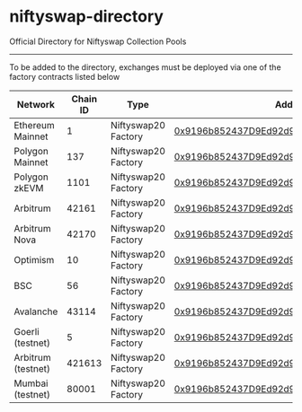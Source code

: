 # niftyswap-directory

Official Directory for Niftyswap Collection Pools

---

To be added to the directory, exchanges must be deployed via one of the factory contracts listed below

| Network             | Chain ID | Type                | Address                                                                                                                          |
| ------------------- | -------- | ------------------- | -------------------------------------------------------------------------------------------------------------------------------- |
| Ethereum Mainnet    | 1        | Niftyswap20 Factory | [0x9196b852437D9Ed92d95715dCbdA4533ffC479E0](https://etherscan.io/address/0x9196b852437D9Ed92d95715dCbdA4533ffC479E0)            |
| Polygon Mainnet     | 137      | Niftyswap20 Factory | [0x9196b852437D9Ed92d95715dCbdA4533ffC479E0](https://polygonscan.com/address/0x9196b852437D9Ed92d95715dCbdA4533ffC479E0)         |
| Polygon zkEVM       | 1101     | Niftyswap20 Factory | [0x9196b852437D9Ed92d95715dCbdA4533ffC479E0](https://zkevm.polygonscan.com/address/0x9196b852437d9ed92d95715dcbda4533ffc479e0)   |
| Arbitrum            | 42161    | Niftyswap20 Factory | [0x9196b852437D9Ed92d95715dCbdA4533ffC479E0](https://arbiscan.io/address/0x9196b852437D9Ed92d95715dCbdA4533ffC479E0)             |
| Arbitrum Nova       | 42170    | Niftyswap20 Factory | [0x9196b852437D9Ed92d95715dCbdA4533ffC479E0](https://nova.arbiscan.io/address/0x9196b852437D9Ed92d95715dCbdA4533ffC479E0)        |
| Optimism            | 10       | Niftyswap20 Factory | [0x9196b852437D9Ed92d95715dCbdA4533ffC479E0](https://optimistic.etherscan.io/address/0x9196b852437D9Ed92d95715dCbdA4533ffC479E0) |
| BSC                 | 56       | Niftyswap20 Factory | [0x9196b852437D9Ed92d95715dCbdA4533ffC479E0](https://bscscan.com/address/0x9196b852437D9Ed92d95715dCbdA4533ffC479E0)             |
| Avalanche           | 43114    | Niftyswap20 Factory | [0x9196b852437D9Ed92d95715dCbdA4533ffC479E0](https://snowtrace.io/address/0x9196b852437D9Ed92d95715dCbdA4533ffC479E0)            |
| Goerli (testnet)    | 5        | Niftyswap20 Factory | [0x9196b852437D9Ed92d95715dCbdA4533ffC479E0](https://goerli.etherscan.io/address/0x9196b852437D9Ed92d95715dCbdA4533ffC479E0)     |
| Arbitrum (testnet)  | 421613   | Niftyswap20 Factory | [0x9196b852437D9Ed92d95715dCbdA4533ffC479E0](https://testnet.arbiscan.io/address/0x9196b852437D9Ed92d95715dCbdA4533ffC479E0)     |
| Mumbai (testnet)    | 80001    | Niftyswap20 Factory | [0x9196b852437D9Ed92d95715dCbdA4533ffC479E0](https://mumbai.polygonscan.com/address/0x9196b852437D9Ed92d95715dCbdA4533ffC479E0)  |
